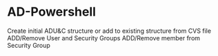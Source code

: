 # AD-Powershell
Create initial ADU&amp;C structure or add to existing structure from CVS file
ADD/Remove User and Security Groups
ADD/Remove member from Security Group
